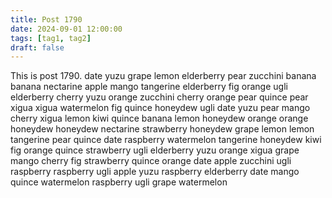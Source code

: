 ```yaml
---
title: Post 1790
date: 2024-09-01 12:00:00
tags: [tag1, tag2]
draft: false
---
```

This is post 1790.
date
yuzu
grape
lemon
elderberry
pear
zucchini
banana
banana
nectarine
apple
mango
tangerine
elderberry
fig
orange
ugli
elderberry
cherry
yuzu
orange
zucchini
cherry
orange
pear
quince
pear
xigua
xigua
watermelon
fig
quince
honeydew
ugli
date
yuzu
pear
mango
cherry
xigua
lemon
kiwi
quince
banana
lemon
honeydew
orange
orange
honeydew
honeydew
nectarine
strawberry
honeydew
grape
lemon
lemon
tangerine
pear
quince
date
raspberry
watermelon
tangerine
honeydew
kiwi
fig
orange
quince
strawberry
ugli
elderberry
yuzu
orange
xigua
grape
mango
cherry
fig
strawberry
quince
orange
date
apple
zucchini
ugli
raspberry
raspberry
ugli
apple
yuzu
raspberry
elderberry
date
mango
quince
watermelon
raspberry
ugli
grape
watermelon

